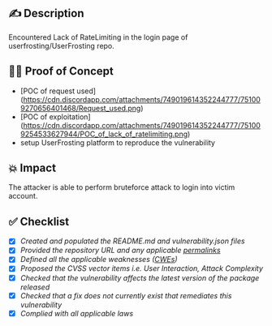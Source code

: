 ## ✍️ Description
Encountered Lack of RateLimiting in the login page of userfrosting/UserFrosting repo.
## 🕵️‍♂️ Proof of Concept 
* [POC of request used] (https://cdn.discordapp.com/attachments/749019614352244777/751009270656401468/Request_used.png)
* [POC of exploitation] (https://cdn.discordapp.com/attachments/749019614352244777/751009254533627944/POC_of_lack_of_ratelimiting.png)
* setup UserFrosting platform to reproduce the vulnerability
## 💥 Impact
The attacker is able to perform bruteforce attack to login into victim account.
## ✅ Checklist
- [x] _Created and populated the README.md and vulnerability.json files_
- [x] _Provided the repository URL and any applicable [permalinks]([https://help.github.com/en/github/managing-files-in-a-repository/getting-permanent-links-to-files](https://help.github.com/en/github/managing-files-in-a-repository/getting-permanent-links-to-files))_
- [x] _Defined all the applicable weaknesses ([CWEs]([https://cwe.mitre.org/](https://cwe.mitre.org/)))_
- [x] _Proposed the CVSS vector items i.e. User Interaction, Attack Complexity_
- [x] _Checked that the vulnerability affects the latest version of the package released_
- [x] _Checked that a fix does not currently exist that remediates this vulnerability_
- [x] _Complied with all applicable laws_
